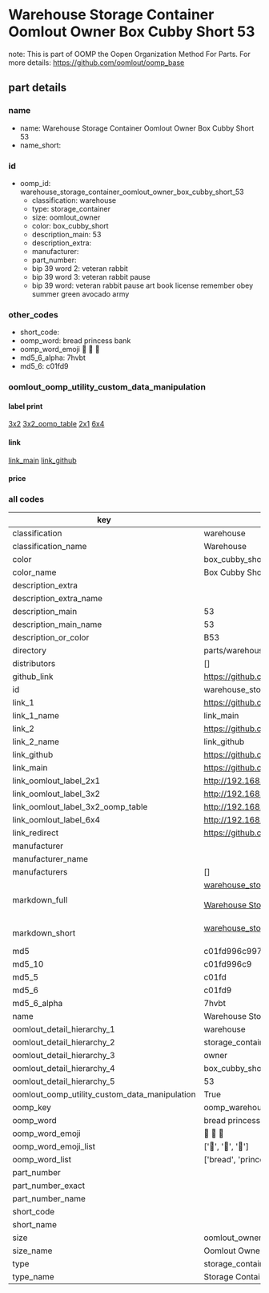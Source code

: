 # Warehouse Storage Container Oomlout Owner Box Cubby Short 53  

note: This is part of OOMP the Oopen Organization Method For Parts. For more details: https://github.com/oomlout/oomp_base

##  part details
  







### name
* name: Warehouse Storage Container Oomlout Owner Box Cubby Short 53
* name_short: 
### id
* oomp_id: warehouse_storage_container_oomlout_owner_box_cubby_short_53
  * classification: warehouse
  * type: storage_container
  * size: oomlout_owner
  * color: box_cubby_short
  * description_main: 53
  * description_extra: 
  * manufacturer: 
  * part_number: 
  * bip 39 word 2: veteran rabbit
  * bip 39 word 3: veteran rabbit pause
  * bip 39 word: veteran rabbit pause art book license remember obey summer green avocado army

### other_codes
* short_code: 
* oomp_word: bread princess bank
* oomp_word_emoji :bread: :princess: :bank:
* md5_6_alpha: 7hvbt
* md5_6: c01fd9






### oomlout_oomp_utility_custom_data_manipulation
#### label print
[3x2](http://192.168.1.245:1112/?label=oomp%207hvbt)
[3x2_oomp_table](http://192.168.1.108:1112/?label=oomp%207hvbt)
[2x1](http://192.168.1.242:1112/?label=oomp%207hvbt)
[6x4](http://192.168.1.55:1112/?label=oomp%207hvbt)    

#### link

[link_main](https://github.com/oomlout/oomlout_oomp_version_1_messy/tree/main/parts/warehouse_storage_container_oomlout_owner_box_cubby_short_53) [link_github](https://github.com/oomlout/oomlout_oomp_version_1_messy/tree/main/parts/warehouse_storage_container_oomlout_owner_box_cubby_short_53)                             

#### price







### all codes 
| key | value |  
| --- | --- |  
| classification | warehouse |  
| classification_name | Warehouse |  
| color | box_cubby_short |  
| color_name | Box Cubby Short |  
| description_extra |  |  
| description_extra_name |  |  
| description_main | 53 |  
| description_main_name | 53 |  
| description_or_color | B53 |  
| directory | parts/warehouse_storage_container_oomlout_owner_box_cubby_short_53 |  
| distributors | [] |  
| github_link | https://github.com/oomlout/oomlout_oomp_part_src/tree/main/parts/warehouse_storage_container_oomlout_owner_box_cubby_short_53 |  
| id | warehouse_storage_container_oomlout_owner_box_cubby_short_53 |  
| link_1 | https://github.com/oomlout/oomlout_oomp_version_1_messy/tree/main/parts/warehouse_storage_container_oomlout_owner_box_cubby_short_53 |  
| link_1_name | link_main |  
| link_2 | https://github.com/oomlout/oomlout_oomp_version_1_messy/tree/main/parts/warehouse_storage_container_oomlout_owner_box_cubby_short_53 |  
| link_2_name | link_github |  
| link_github | https://github.com/oomlout/oomlout_oomp_version_1_messy/tree/main/parts/warehouse_storage_container_oomlout_owner_box_cubby_short_53 |  
| link_main | https://github.com/oomlout/oomlout_oomp_version_1_messy/tree/main/parts/warehouse_storage_container_oomlout_owner_box_cubby_short_53 |  
| link_oomlout_label_2x1 | http://192.168.1.242:1112/?label=oomp%207hvbt |  
| link_oomlout_label_3x2 | http://192.168.1.245:1112/?label=oomp%207hvbt |  
| link_oomlout_label_3x2_oomp_table | http://192.168.1.108:1112/?label=oomp%207hvbt |  
| link_oomlout_label_6x4 | http://192.168.1.55:1112/?label=oomp%207hvbt |  
| link_redirect | https://github.com/oomlout/oomlout_oomp_version_1_messy/tree/main/parts/warehouse_storage_container_oomlout_owner_box_cubby_short_53 |  
| manufacturer |  |  
| manufacturer_name |  |  
| manufacturers | [] |  
| markdown_full | [warehouse_storage_container_oomlout_owner_box_cubby_short_53](none)<br>[](none)<br>[Warehouse Storage Container Oomlout Owner Box Cubby Short 53](none)<br><br> |  
| markdown_short | [warehouse_storage_container_oomlout_owner_box_cubby_short_53](none)<br><br> |  
| md5 | c01fd996c997f6b6048cc0cd42ec0f99 |  
| md5_10 | c01fd996c9 |  
| md5_5 | c01fd |  
| md5_6 | c01fd9 |  
| md5_6_alpha | 7hvbt |  
| name | Warehouse Storage Container Oomlout Owner Box Cubby Short 53 |  
| oomlout_detail_hierarchy_1 | warehouse |  
| oomlout_detail_hierarchy_2 | storage_container |  
| oomlout_detail_hierarchy_3 | owner |  
| oomlout_detail_hierarchy_4 | box_cubby_short |  
| oomlout_detail_hierarchy_5 | 53 |  
| oomlout_oomp_utility_custom_data_manipulation | True |  
| oomp_key | oomp_warehouse_storage_container_oomlout_owner_box_cubby_short_53 |  
| oomp_word | bread princess bank |  
| oomp_word_emoji | :bread: :princess: :bank: |  
| oomp_word_emoji_list | [':bread:', ':princess:', ':bank:'] |  
| oomp_word_list | ['bread', 'princess', 'bank'] |  
| part_number |  |  
| part_number_exact |  |  
| part_number_name |  |  
| short_code |  |  
| short_name |  |  
| size | oomlout_owner |  
| size_name | Oomlout Owner |  
| type | storage_container |  
| type_name | Storage Container |  
